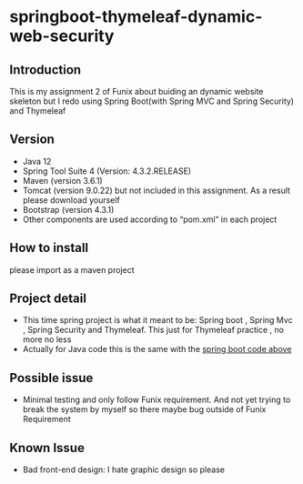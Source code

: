 # springboot-thymeleaf-dynamic-web-security
 
 ## Introduction
 
 This is my assignment 2 of Funix about buiding an dynamic website skeleton but I redo using Spring Boot(with Spring MVC and Spring Security) and Thymeleaf
 
  ## Version
 
-	Java 12
-	Spring Tool Suite 4 (Version: 4.3.2.RELEASE) 
-	Maven (version 3.6.1)
-	Tomcat (version 9.0.22) but not included in this assignment. As a result please download yourself 
-	Bootstrap (version 4.3.1)
- Other components are used according to “pom.xml” in each project

## How to install
please import as a maven project

## Project detail
-	This time spring project is what it meant to be: Spring boot , Spring Mvc , Spring Security and Thymeleaf. This just for Thymeleaf practice , no more no less 
-	Actually for Java code this is the same with the [spring boot code above](https://github.com/JimmyYouhei/springboot-jsp-dynamic-web-skeleton)

## Possible issue
-	Minimal testing and only follow Funix requirement. And not yet trying to break the system by myself so there maybe bug outside of Funix Requirement

## Known Issue
-	Bad front-end design: I hate graphic design so please 

